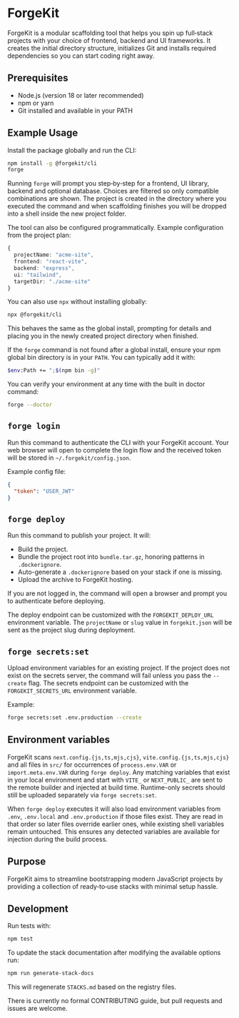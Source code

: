 # ForgeKit

ForgeKit is a modular scaffolding tool that helps you spin up full‑stack projects with your choice of frontend, backend and UI frameworks. It creates the initial directory structure, initializes Git and installs required dependencies so you can start coding right away.

## Prerequisites

- Node.js (version 18 or later recommended)
- npm or yarn
- Git installed and available in your PATH

## Example Usage

Install the package globally and run the CLI:

```bash
npm install -g @forgekit/cli
forge
```

Running `forge` will prompt you step‑by‑step for a frontend, UI library, backend
and optional database. Choices are filtered so only compatible combinations are
shown. The project is created in the directory where you executed the command
and when scaffolding finishes you will be dropped into a shell inside the new
project folder.

The tool can also be configured programmatically. Example configuration from the project plan:

```ts
{
  projectName: "acme-site",
  frontend: "react-vite",
  backend: "express",
  ui: "tailwind",
  targetDir: "./acme-site"
}
```

You can also use `npx` without installing globally:

```bash
npx @forgekit/cli
```
This behaves the same as the global install, prompting for details and placing
you in the newly created project directory when finished.

If the `forge` command is not found after a global install, ensure your npm
global bin directory is in your `PATH`.
You can typically add it with:

```bash
$env:Path += ";$(npm bin -g)"
```

You can verify your environment at any time with the built in doctor command:

```bash
forge --doctor
```

## `forge login`

Run this command to authenticate the CLI with your ForgeKit account. Your web
browser will open to complete the login flow and the received token will be
stored in `~/.forgekit/config.json`.

Example config file:

```json
{
  "token": "USER_JWT"
}
```

## `forge deploy`

Run this command to publish your project. It will:

- Build the project.
- Bundle the project root into `bundle.tar.gz`, honoring patterns in `.dockerignore`.
- Auto-generate a `.dockerignore` based on your stack if one is missing.
- Upload the archive to ForgeKit hosting.

If you are not logged in, the command will open a browser and prompt you to
authenticate before deploying.

The deploy endpoint can be customized with the `FORGEKIT_DEPLOY_URL` environment variable.
The `projectName` or `slug` value in `forgekit.json` will be sent as the project slug during deployment.

## `forge secrets:set`

Upload environment variables for an existing project.
If the project does not exist on the secrets server, the command will fail
unless you pass the `--create` flag. The secrets endpoint can be customized
with the `FORGEKIT_SECRETS_URL` environment variable.

Example:

```bash
forge secrets:set .env.production --create
```

## Environment variables

ForgeKit scans `next.config.{js,ts,mjs,cjs}`, `vite.config.{js,ts,mjs,cjs}` and all files in `src/` for
occurrences of `process.env.VAR` or `import.meta.env.VAR` during `forge deploy`.
Any matching variables that exist in your local environment and start with
`VITE_` or `NEXT_PUBLIC_` are sent to the remote builder and injected at build
time. Runtime-only secrets should still be uploaded separately via
`forge secrets:set`.

When `forge deploy` executes it will also load environment variables from
`.env`, `.env.local` and `.env.production` if those files exist. They are read in
that order so later files override earlier ones, while existing shell variables
remain untouched. This ensures any detected variables are available for
injection during the build process.

## Purpose

ForgeKit aims to streamline bootstrapping modern JavaScript projects by providing a collection of ready‑to‑use stacks with minimal setup hassle.


## Development

Run tests with:

```bash
npm test
```

To update the stack documentation after modifying the available options run:


```bash
npm run generate-stack-docs
```

This will regenerate `STACKS.md` based on the registry files.

There is currently no formal CONTRIBUTING guide, but pull requests and issues are welcome.

